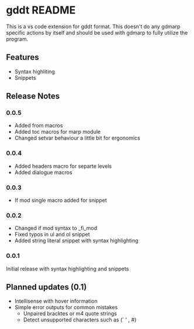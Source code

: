 # gddt README

This is a vs code extension for gddt format. This doesn't do any gdmarp specific
actions by itself and should be used with gdmarp to fully utilize the program.

## Features

- Syntax highliting
- Snippets

## Release Notes

### 0.0.5

- Added from macros
- Added toc macros for marp module
- Changed setvar behaviour a little bit for ergonomics

### 0.0.4

- Added headers macro for separte levels
- Added dialogue macros

### 0.0.3

- If mod single macro added for snippet

### 0.0.2

- Changed if mod syntax to _fi_mod
- Fixed typos in ul and ol snippet
- Added string literal snippet with syntax highlighting 

### 0.0.1

Initial release with syntax highlighting and snippets

## Planned updates (0.1)

- Intellisense with hover information
- Simple error outputs for common mistakes
	- Unpaired bracktes or m4 quote strings
	- Detect unsupported characters such as (` ' , #)